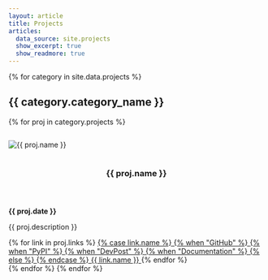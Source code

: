 ```yaml
---
layout: article
title: Projects
articles:
  data_source: site.projects
  show_excerpt: true
  show_readmore: true
---
```


{% for category in site.data.projects %}
  <h2>{{ category.category_name }}</h2>
  {% for proj in category.projects %}
  <article class="item" style="margin-top: 20px">
    <div class="item__image">
      <img
        class="image image--md image--shadow image--round-corners"
        style="margin-top: 8px;margin-bottom: 15px"
        alt="{{ proj.name }}"
        src="{{ proj.img }}"
      />
    </div>
    <div class="item__content">
      <header>
        <h3 itemprop="headline" class="item__header project-header">
          {{ proj.name }}
        </h3>
      </header>
      <div class="item__description">
        <p class="project-date">
          <b>{{ proj.date }}</b>
        </p>
        <p>{{ proj.description }}</p>
        {% for link in proj.links %}
          <a class="button button--primary button--pill" href="{{ link.url }}">
            {% case link.name %}
              {% when "GitHub" %}
                <i class="fab fa-github"></i>
              {% when "PyPI" %}
                <i class="fab fa-python"></i>
              {% when "DevPost" %}
                <i class="far fa-file-code"></i>
              {% when "Documentation" %}
                <i class="fas fa-book"></i>
              {% else %}
                <i class="fas fa-link"></i>
            {% endcase %}
            {{ link.name }}
          </a>
        {% endfor %}
      </div>
    </div>
  </article>
  {% endfor %}
{% endfor %}
